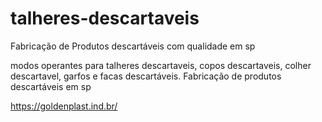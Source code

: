 # talheres-descartaveis
Fabricação de Produtos descartáveis com qualidade em sp

modos operantes para talheres descartaveis, copos descartaveis, colher descartavel, garfos e facas descartáveis. Fabricação de produtos descartáveis em sp

https://goldenplast.ind.br/
